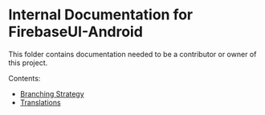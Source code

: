 # Internal Documentation for FirebaseUI-Android

This folder contains documentation needed to be a contributor or
owner of this project.

Contents:

  * [Branching Strategy](branching.md)
  * [Translations](translations.md)
